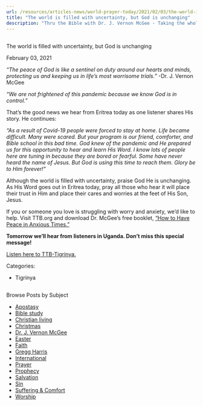```yaml
---
url: /resources/articles-news/world-prayer-today/2021/02/03/the-world-is-filled-with-uncertainty-but-god-is-unchanging
title: "The world is filled with uncertainty, but God is unchanging"
description: "Thru the Bible with Dr. J. Vernon McGee - Taking the whole Word to the whole world"
---
```







## 
 The world is filled with uncertainty, but God is unchanging


February 03, 2021
![]()




*“The peace of God is like a sentinel on duty around our hearts and minds, protecting us and keeping us in life’s most worrisome trials.”* -Dr. J. Vernon McGee

*“We are not frightened of this pandemic because we know God is in control.”*

That’s the good news we hear from Eritrea today as one listener shares His story. He continues:

*“As a result of Covid-19 people were forced to stay at home. Life became difficult. Many were scared. But your program is our friend, comforter, and Bible school in this bad time. God knew of the pandemic and He prepared us for this opportunity to hear and learn His Word. I know lots of people here are tuning in because they are bored or fearful. Some have never heard the name of Jesus. But God is using this time to reach them. Glory be to Him forever!”*

Although the world is filled with uncertainty, praise God He is unchanging. As His Word goes out in Eritrea today, pray all those who hear it will place their trust in Him and place their cares and worries at the feet of His Son, Jesus.

If you or someone you love is struggling with worry and anxiety, we’d like to help. Visit TTB.org and download Dr. McGee’s free booklet, [“How to Have Peace in Anxious Times.”](/docs/default-source/Booklets/ttb_how-to-have-peace-in-anxious-times.pdf?sfvrsn=ff351e16_2)

**Tomorrow we’ll hear from listeners in Uganda. Don’t miss this special message!** 

[Listen here to TTB-Tigrinya.](https://ttb.twr.org/home/day,0822/language,TIR)



Categories: 


* Tigrinya









## 
 Browse Posts by Subject


* [Apostasy](/resources/articles-news/-in-tags/tags/Apostasy)
* [Bible study](/resources/articles-news/-in-tags/tags/Bible-study)
* [Christian living](/resources/articles-news/-in-tags/tags/Christian-living)
* [Christmas](/resources/articles-news/-in-tags/tags/Christmas)
* [Dr. J. Vernon McGee](/resources/articles-news/-in-tags/tags/Dr-J-Vernon-McGee)
* [Easter](/resources/articles-news/-in-tags/tags/easter)
* [Faith](/resources/articles-news/-in-tags/tags/Faith)
* [Gregg Harris](/resources/articles-news/-in-tags/tags/Gregg-Harris)
* [International](/resources/articles-news/-in-tags/tags/International)
* [Prayer](/resources/articles-news/-in-tags/tags/prayer)
* [Prophecy](/resources/articles-news/-in-tags/tags/Prophecy)
* [Salvation](/resources/articles-news/-in-tags/tags/Salvation)
* [Sin](/resources/articles-news/-in-tags/tags/sin)
* [Suffering & Comfort](/resources/articles-news/-in-tags/tags/Suffering-Comfort)
* [Worship](/resources/articles-news/-in-tags/tags/worship)






